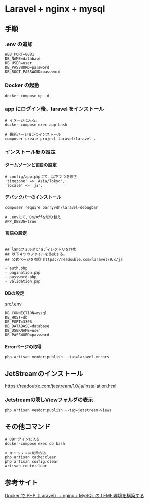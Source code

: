 # Laravel + nginx + mysql

## 手順

### .env の追加

```
WEB_PORT=8081
DB_NAME=database
DB_USER=user
DB_PASSWORD=password
DB_ROOT_PASSWORD=password
```

### Docker の起動

```
docker-compose up -d
```

### app にログイン後、laravel をインストール

```
# イメージに入る。
docker-compose exec app bash

# 最新バージョンのインストール
composer create-project laravel/laravel .
```

### インストール後の設定

#### タームゾーンと言語の設定
```
# config/app.phpにて、以下２つを修正
'timezone' => 'Asia/Tokyo',
'locale' => 'ja',
```

#### デバックバーのインストール
```
composer require barryvdh/laravel-debugbar

# .envにて、On/Offを切り替え
APP_DEBUG=true
```

#### 言語の設定
```

## langフォルダにjaディレクトリを作成
## 以下４つのファイルを作成する。
## 公式ページを参照 https://readouble.com/laravel/9.x/ja

- auth.php
- pagination.php
- password.php
- validation.php
```

#### DBの設定
src/.env
```
DB_CONNECTION=mysql
DB_HOST=db
DB_PORT=3306
DB_DATABASE=database
DB_USERNAME=user
DB_PASSWORD=password
```


#### Errorページの取得
```
php artisan vendor:publish --tag=laravel-errors
```

## JetStreamのインストール

https://readouble.com/jetstream/1.0/ja/installation.html

### Jetstreamの隠しViewフォルダの表示
```
php artisan vendor:publish --tag=jetstream-views
```


## その他コマンド

```
# DBログインに入る
docker-compose exec db bash

```

```
# キャッシュの削除方法
php artisan cache:clear
php artisan config:clear
artisan route:clear
```


## 参考サイト

[Docker で PHP（Laravel）+ nginx + MySQL の LEMP 環境を構築する](https://qiita.com/hinako_n/items/f15646ea548bcdc8ac6c)

